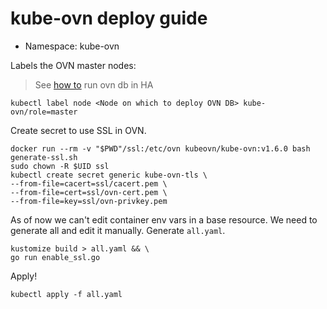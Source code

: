 # kube-ovn deploy guide

- Namespace: kube-ovn

Labels the OVN master nodes:
> See [how to](https://github.com/alauda/kube-ovn/blob/master/docs/high-available.md)
run ovn db in HA
```shell script
kubectl label node <Node on which to deploy OVN DB> kube-ovn/role=master
```

Create secret to use SSL in OVN.
```shell script
docker run --rm -v "$PWD"/ssl:/etc/ovn kubeovn/kube-ovn:v1.6.0 bash generate-ssl.sh
sudo chown -R $UID ssl
kubectl create secret generic kube-ovn-tls \
--from-file=cacert=ssl/cacert.pem \
--from-file=cert=ssl/ovn-cert.pem \
--from-file=key=ssl/ovn-privkey.pem
```

As of now we can't edit container env vars in a base resource.
We need to generate all and edit it manually.
Generate `all.yaml`.
```shell script
kustomize build > all.yaml && \
go run enable_ssl.go
```

Apply!
```shell script
kubectl apply -f all.yaml
```